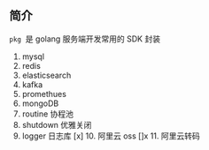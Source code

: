 ## 简介

`pkg`  是 golang 服务端开发常用的 SDK 封装

1. mysql
2. redis
3. elasticsearch
4. kafka
5. promethues
6. mongoDB
7. routine 协程池
8. shutdown 优雅关闭
9. logger 日志库
   [x] 10. 阿里云 oss
   []x 11. 阿里云转码
